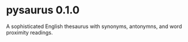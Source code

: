 # pysaurus 0.1.0

A sophisticated English thesaurus with synonyms, antonymns, and word proximity readings.
